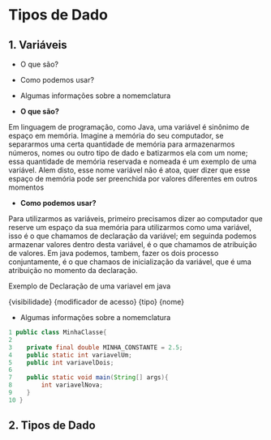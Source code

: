 # Tipos de Dado

## 1. Variáveis

- O que são?
- Como podemos usar?
- Algumas informações sobre a nomemclatura


- **O que são?**

Em linguagem de programação, como Java, uma variável é sinônimo de espaço em memória. Imagine a memória do seu
computador, se separarmos uma certa quantidade de memória para armazenarmos números, nomes ou outro tipo de dado e batizarmos
ela com um nome; essa quantidade de memória reservada e nomeada é um exemplo de uma variável. Alem disto, esse nome
variável não é atoa, quer dizer que esse espaço de memória pode ser preenchida por valores diferentes em outros momentos

- **Como podemos usar?**

Para utilizarmos as variáveis, primeiro precisamos dizer ao computador que reserve
um espaço da sua memória para utilizarmos como uma variável, isso é o que chamamos
de declaração da variável; em seguinda podemos armazenar valores dentro desta variável,
é o que chamamos de atribuição de valores. Em java podemos, tambem, fazer os dois processo
conjuntamente, é o que chamaos de inicialização da variável, que é uma atribuição 
no momento da declaração.

Exemplo de Declaração de uma variavel em java

{visibilidade} {modificador de acesso} {tipo} {nome}


- Algumas informações sobre a nomemclatura

```java
1 public class MinhaClasse{
2
3    private final double MINHA_CONSTANTE = 2.5;
4    public static int variavelUm;
5    public int variavelDois;
6
7    public static void main(String[] args){
8        int variavelNova;
9    }
10 } 
```
## 2. Tipos de Dado